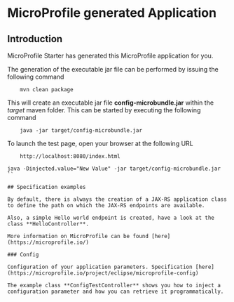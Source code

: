 # MicroProfile generated Application

## Introduction

MicroProfile Starter has generated this MicroProfile application for you.

The generation of the executable jar file can be performed by issuing the following command

```
    mvn clean package
```

This will create an executable jar file **config-microbundle.jar** within the _target_ maven folder. This can be started by executing the following command

```
    java -jar target/config-microbundle.jar
```

To launch the test page, open your browser at the following URL

```
    http://localhost:8080/index.html  
```

```
java -Dinjected.value="New Value" -jar target/config-microbundle.jar
``

## Specification examples

By default, there is always the creation of a JAX-RS application class to define the path on which the JAX-RS endpoints are available.

Also, a simple Hello world endpoint is created, have a look at the class **HelloController**.

More information on MicroProfile can be found [here](https://microprofile.io/)

### Config

Configuration of your application parameters. Specification [here](https://microprofile.io/project/eclipse/microprofile-config)

The example class **ConfigTestController** shows you how to inject a configuration parameter and how you can retrieve it programmatically.

